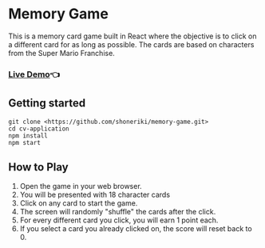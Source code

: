 # Memory Game

This is a memory card game built in React where the objective is to click on a different card for as long as possible. The cards are based on characters from the Super Mario Franchise.

<h3><a href="https://shoneriki.github.io/memory-game" target="_blank" font-size>Live Demo</a>👈</h3>


## Getting started

```
git clone <https://github.com/shoneriki/memory-game.git>
cd cv-application
npm install
npm start
```

## How to Play

1. Open the game in your web browser.
2. You will be presented with 18 character cards
3. Click on any card to start the game.
4. The screen will randomly "shuffle" the cards after the click.
5. For every different card you click, you will earn 1 point each.
6. If you select a card you already clicked on, the score will reset back to 0.
